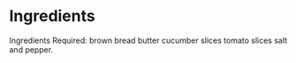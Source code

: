 # Ingredients

Ingredients Required:
brown bread
butter
cucumber slices
tomato slices
salt and pepper.